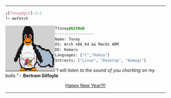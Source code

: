 <hr>

```css
┌[Tunay@git]-(~)
└> mefetch
```
 

<div style="display:block;text-align:left"><img align="left" src="LINUX_S.png" border="0" style="width:156px;">
  
  ```css
  Ttunay@GitHub
  -----------------
  Name: Tunay
  OS: Arch x86_64 && MacOs ARM
  DE: Komaru
  Languages: ["C","Kokoa"]
  Intrests: ["Linux", "Desktop", "Komugi"]  
  ```
</div>



<i>"I will listen to the sound of you chortling on my balls."</i>
                                  – <b>Bertram Gilfoyle</b>


<div style="text-align:center"> <a href="https://0xtunay.github.io/">Happy New Year!!!!</a></div>
<hr>
